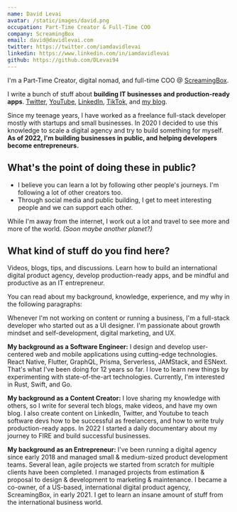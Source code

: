 ```yaml
---
name: David Levai
avatar: /static/images/david.png
occupation: Part-Time Creator & Full-Time COO
company: ScreamingBox
email: david@davidlevai.com
twitter: https://twitter.com/iamdavidlevai
linkedin: https://www.linkedin.com/in/iamdavidlevai
github: https://github.com/DLevai94
---
```


I'm a Part-Time Creator, digital nomad, and full-time COO @ [ScreamingBox](https://screamingbox.com/).

I write a bunch of stuff about **building IT businesses and production-ready apps**. [Twitter](https://twitter.com/iamdavidlevai), [YouTube](https://dvdlv.me/yt), [LinkedIn](https://linkedin.com/in/iamdavidlevai), [TikTok](https://tiktok.com/@iamdavidlevai), and [my blog](https://davidlevai.com/).

Since my teenage years, I have worked as a freelance full-stack developer mostly with startups and small businesses. In 2020 I decided to use this knowledge to scale a digital agency and try to build something for myself. **As of 2022, I'm building businesses in public, and helping developers become entrepreneurs.**

## What's the point of doing these in public?

- I believe you can learn a lot by following other people's journeys. I'm following a lot of other creators too.
- Through social media and public building, I get to meet interesting people and we can support each other.

While I'm away from the internet, I work out a lot and travel to see more and more of the world. *(Soon maybe another planet?)*

## What kind of stuff do you find here?

Videos, blogs, tips, and discussions. Learn how to build an international digital product agency, develop production-ready apps, and be mindful and productive as an IT entrepreneur.

You can read about my background, knowledge, experience, and my why in the following paragraphs:

Whenever I'm not working on content or running a business, I'm a full-stack developer who started out as a UI designer. I'm passionate about growth mindset and self-development, digital marketing, and UX.

**My background as a Software Engineer:** I design and develop user-centered web and mobile applications using cutting-edge technologies. React Native, Flutter, GraphQL, Prisma, Serverless, JAMStack, and ESNext. That's what I've been doing for 12 years so far. I love to learn new things by experimenting with state-of-the-art technologies. Currently, I'm interested in Rust, Swift, and Go.

**My background as a Content Creator:**  I love sharing my knowledge with others, so I write for several tech blogs, make videos, and have my own blog. I also create content on LinkedIn, Twitter, and Youtube to teach software devs how to be successful as freelancers, and how to write truly production-ready apps. In 2022 I started a daily documentary about my journey to FIRE and build successful businesses.

**My background as an Entrepreneur:** I've been running a digital agency since early 2018 and managed small & medium-sized product development teams. Several lean, agile projects we started from scratch for multiple clients have been completed. I managed projects from estimation & proposal to design & development to marketing & maintenance. I became a co-owner, of a US-based, international digital product agency, ScreamingBox, in early 2021. I get to learn an insane amount of stuff from the international business world.